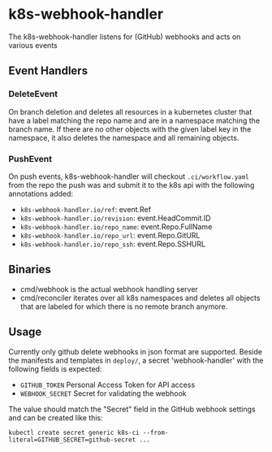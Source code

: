 # k8s-webhook-handler
The k8s-webhook-handler listens for (GitHub) webhooks and acts on various events

## Event Handlers
### DeleteEvent
On branch deletion and deletes all resources in a kubernetes cluster that have a
label matching the repo name and are in a namespace matching the branch name.
If there are no other objects with the given label key in the namespace, it also
deletes the namespace and all remaining objects.

### PushEvent
On push events, k8s-webhook-handler will checkout `.ci/workflow.yaml` from the
repo the push was and submit it to the k8s api with the following annotations
added:

 - `k8s-webhook-handler.io/ref`: event.Ref
 - `k8s-webhook-handler.io/revision`: event.HeadCommit.ID
 - `k8s-webhook-handler.io/repo_name`: event.Repo.FullName
 - `k8s-webhook-handler.io/repo_url`: event.Repo.GitURL
 - `k8s-webhook-handler.io/repo_ssh`: event.Repo.SSHURL

## Binaries
- cmd/webhook is the actual webhook handling server
- cmd/reconciler iterates over all k8s namespaces and deletes all objects that
  are labeled for which there is no remote branch anymore.

## Usage
Currently only github delete webhooks in json format are supported.
Beside the manifests and templates in `deploy/`, a secret 'webhook-handler' with
the following fields is expected:

- `GITHUB_TOKEN` Personal Access Token for API access
- `WEBHOOK_SECRET` Secret for validating the webhook

The value should match the "Secret" field in the GitHub webhook settings and can be created like this:

```
kubectl create secret generic k8s-ci --from-literal=GITHUB_SECRET=github-secret ...
```
